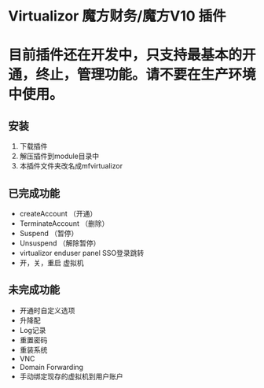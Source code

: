 # Virtualizor 魔方财务/魔方V10 插件
# 目前插件还在开发中，只支持最基本的开通，终止，管理功能。请不要在生产环境中使用。

## 安装
1. 下载插件
2. 解压插件到module目录中
3. 本插件文件夹改名成mfvirtualizor

## 已完成功能
* createAccount （开通）
* TerminateAccount （删除）
* Suspend （暂停）
* Unsuspend （解除暂停）
* virtualizor enduser panel SSO登录跳转
* 开，关，重启 虚拟机

## 未完成功能
* 开通时自定义选项
* 升降配
* Log记录
* 重置密码
* 重装系统
* VNC
* Domain Forwarding
* 手动绑定现存的虚拟机到用户账户